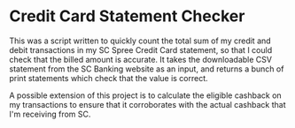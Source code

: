 # Credit Card Statement Checker
This was a script written to quickly count the total sum of my credit and debit transactions in my SC Spree Credit Card statement, so that I could check that the billed amount is accurate. It takes the downloadable CSV statement from the SC Banking website as an input, and returns a bunch of print statements which check that the value is correct. 

A possible extension of this project is to calculate the eligible cashback on my transactions to ensure that it corroborates with the actual cashback that I'm receiving from SC.